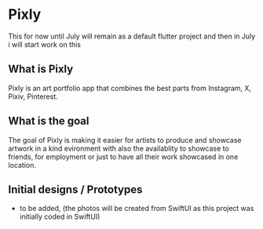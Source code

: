 # Pixly

This for now until July will remain as a default flutter project and then in July i will start work on this

## What is Pixly
Pixly is an art portfolio app that combines the best parts from Instagram, X, Pixiv, Pinterest. 


## What is the goal
The goal of Pixly is making it easier for artists to produce and showcase artwork in a kind evironment with also the availablity to showcase to friends, for employment or just to have all their work showcased in one location.

## Initial designs / Prototypes
- to be added, (the photos will be created from SwiftUI as this project was initially coded in SwiftUI)

